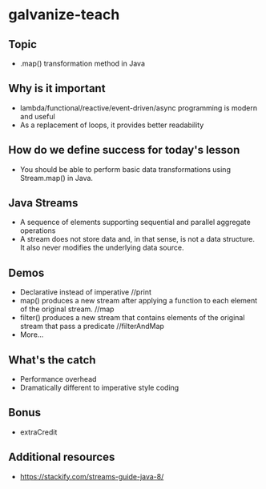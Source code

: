 # galvanize-teach

## Topic
- .map() transformation method in Java

## Why is it important
- lambda/functional/reactive/event-driven/async programming is modern and useful
- As a replacement of loops, it provides better readability

## How do we define success for today's lesson
- You should be able to perform basic data transformations using Stream.map() in Java.

## Java Streams
- A sequence of elements supporting sequential and parallel aggregate operations
- A stream does not store data and, in that sense, is not a data structure. It also never modifies the underlying data source.

## Demos
- Declarative instead of imperative //print
- map() produces a new stream after applying a function to each element of the original stream. //map
- filter() produces a new stream that contains elements of the original stream that pass a predicate //filterAndMap
- More...

## What's the catch
- Performance overhead
- Dramatically different to imperative style coding

## Bonus
- extraCredit

## Additional resources
- https://stackify.com/streams-guide-java-8/
